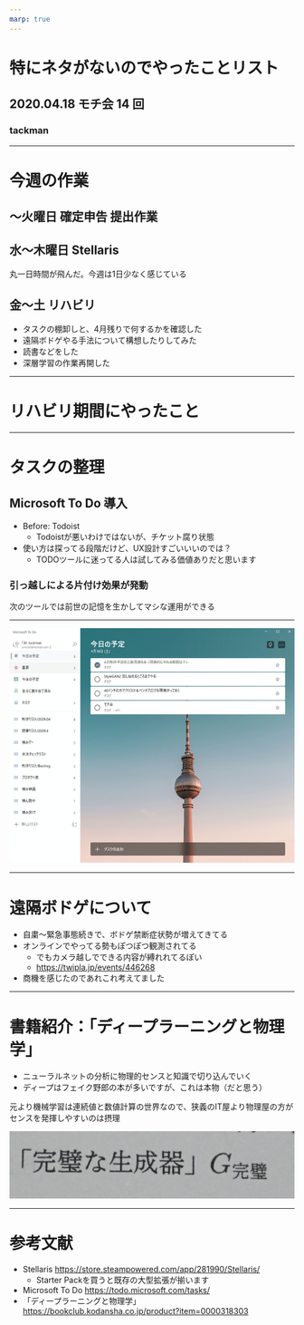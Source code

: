 ```yaml
---
marp: true
---
```


# 特にネタがないのでやったことリスト

## 2020.04.18 モチ会 14 回

### tackman

---

# 今週の作業

## ～火曜日 確定申告 提出作業

## 水～木曜日 Stellaris

丸一日時間が飛んだ。今週は1日少なく感じている

## 金～土 リハビリ

- タスクの棚卸しと、4月残りで何するかを確認した
- 遠隔ボドゲやる手法について構想したりしてみた
- 読書などをした
- 深層学習の作業再開した

---

# リハビリ期間にやったこと

---

# タスクの整理

## Microsoft To Do 導入

- Before: Todoist
  - Todoistが悪いわけではないが、チケット腐り状態
- 使い方は探ってる段階だけど、UX設計すごいいいのでは？
  - TODOツールに迷ってる人は試してみる価値ありだと思います

### 引っ越しによる片付け効果が発動

次のツールでは前世の記憶を生かしてマシな運用ができる

---

![](mstodo.png)

---

# 遠隔ボドゲについて

- 自粛～緊急事態続きで、ボドゲ禁断症状勢が増えてきてる
- オンラインでやってる勢もぽつぽつ観測されてる
  - でもカメラ越しでできる内容が縛れれてるぽい
  - https://twipla.jp/events/446268
- 商機を感じたのであれこれ考えてました

---

# 書籍紹介：「ディープラーニングと物理学」

- ニューラルネットの分析に物理的センスと知識で切り込んでいく
- ディープはフェイク野郎の本が多いですが、これは本物（だと思う）

元より機械学習は連続値と数値計算の世界なので、狭義のIT屋より物理屋の方がセンスを発揮しやすいのは摂理

![](gkanpeki.png)

---

# 参考文献

- Stellaris https://store.steampowered.com/app/281990/Stellaris/
  - Starter Packを買うと既存の大型拡張が揃います
- Microsoft To Do https://todo.microsoft.com/tasks/
- 「ディープラーニングと物理学」 https://bookclub.kodansha.co.jp/product?item=0000318303
